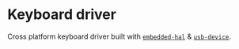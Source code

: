 # Keyboard driver

Cross platform keyboard driver built with [`embedded-hal`](https://rates.io/crates/embedded-hall) & [`usb-device`](https://crates.io/crates/usb-device).
